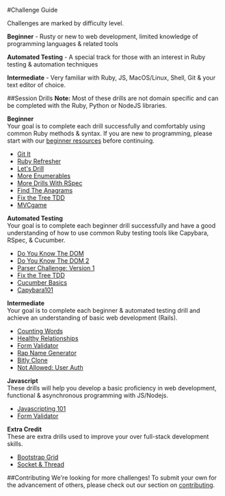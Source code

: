 #Challenge Guide

Challenges are marked by difficulty level. 

__Beginner__ - Rusty or new to web development, limited knowledge of programming languages & related tools

__Automated Testing__ - A special track for those with an interest in Ruby testing & automation techniques

__Intermediate__ - Very familiar with Ruby, JS, MacOS/Linux, Shell, Git & your text editor of choice.

##Session Drills
__Note:__ Most of these drills are not domain specific and can be completed with the Ruby, Python or NodeJS libraries.

__Beginner__  
Your goal is to complete each drill successfully and comfortably using common Ruby methods & syntax. If you are new to programming, please start with our [beginner resources](https://github.com/paircolumbus/Welcome/blob/master/BeginnerResources.md) before continuing.  
 - [Git It](https://github.com/paircolumbus/Git-It)
 - [Ruby Refresher](https://github.com/paircolumbus/RubyRefresher)  
 - [Let's Drill](https://github.com/paircolumbus/LetsDrill)
 - [More Enumerables](https://github.com/paircolumbus/MoreEnumerables)
 - [More Drills With RSpec](https://github.com/paircolumbus/MoreDrillsWithRSpec)
 - [Find The Anagrams](https://github.com/paircolumbus/FindTheAnagrams)
 - [Fix the Tree TDD](https://github.com/paircolumbus/FixTheTreeTDD)
 - [MVCgame](https://github.com/paircolumbus/MVCgame)
 
__Automated Testing__  
Your goal is to complete each beginner drill successfully and have a good understanding of how to use common Ruby testing tools like Capybara, RSpec, & Cucumber.  
 - [Do You Know The DOM](https://github.com/paircolumbus/DoYouKnowTheDOM)
 - [Do You Know The DOM 2](https://github.com/paircolumbus/DoYouKnowTheDom2)  
 - [Parser Challenge: Version 1](https://github.com/paircolumbus/ParserChallenge1)
 - [Fix the Tree TDD](https://github.com/paircolumbus/FixTheTreeTDD)
 - [Cucumber Basics](https://github.com/paircolumbus/CucumberBasics)
 - [Capybara101](https://github.com/paircolumbus/Capybara101)

__Intermediate__  
Your goal is to complete each beginner & automated testing drill and achieve an understanding of basic web development (Rails).
 - [Counting Words](https://github.com/paircolumbus/CountingWords)
 - [Healthy Relationships](https://github.com/paircolumbus/HealthyRelationships)
 - [Form Validator](https://github.com/paircolumbus/FormValidator)
 - [Rap Name Generator](https://github.com/paircolumbus/RapNameGenerator)  
 - [Bitly Clone](https://github.com/paircolumbus/BitlyClone)
 - [Not Allowed: User Auth](https://github.com/paircolumbus/NotAllowed)  
 
__Javascript__  
These drills will help you develop a basic proficiency in web development, functional & asynchronous programming with JS/Nodejs.
 - [Javascripting 101](https://github.com/paircolumbus/javascripting101)
 - [Form Validator](https://github.com/paircolumbus/FormValidator)
 
__Extra Credit__  
These are extra drills used to improve your over full-stack development skills.
 - [Bootstrap Grid](https://github.com/paircolumbus/BootstrapGridSystem) 
 - [Socket & Thread](https://github.com/paircolumbus/SocketAndThread) 

##Contributing
We're looking for more challenges! To submit your own for the advancement of others, please check out our section on [contributing](/CONTRIBUTING.md).

